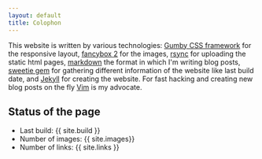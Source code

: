 ```yaml
---
layout: default
title: Colophon
---
```


This website is written by various technologies: [Gumby CSS framework](http://gumbyframework.com/) for the responsive layout, [fancybox 2](http://fancyapps.com/fancybox/) for the images, [rsync](http://en.wikipedia.org/wiki/Rsync) for uploading the static html pages, [markdown](http://daringfireball.net/projects/markdown/) the format in which I'm writing blog posts, [sweetie gem](https://github.com/matthias-guenther/sweetie) for gathering different information of the website like last build date, and [Jekyll](http://jekyllrb.com) for creating the website. For fast hacking and creating new blog posts on the fly [Vim](http://www.vim.org) is my advocate.


## Status of the page

- <span class="danger label">Last build:</span> {{ site.build }}
- <span class="warning label">Number of images:</span> {{ site.images}}
- <span class="success label">Number of links:</span> {{ site.links }}


